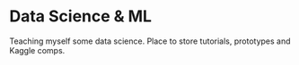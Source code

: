 # Data Science & ML
Teaching myself some data science.  Place to store tutorials, prototypes and Kaggle comps.
